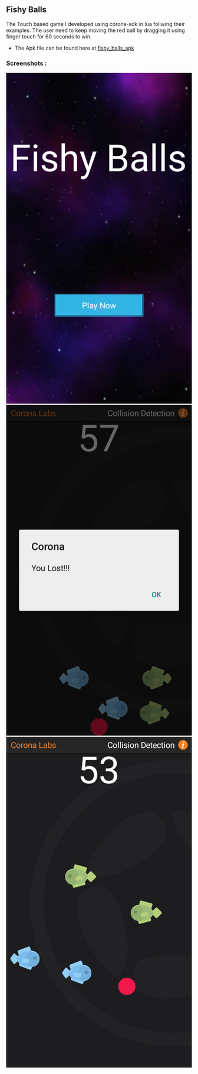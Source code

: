## Fishy Balls

The Touch based game I developed using corona-sdk in lua follwing their examples. The user need to keep moving the red ball by
dragging it using finger touch for 60 seconds to win.

- The Apk file can be found here at [fishy_balls_apk](./Final_APP)

### Screenshots :

![](screenshots/Screenshot_1.png)
![](screenshots/Screenshot_2.png)
![](screenshots/Screenshot_3.png)
